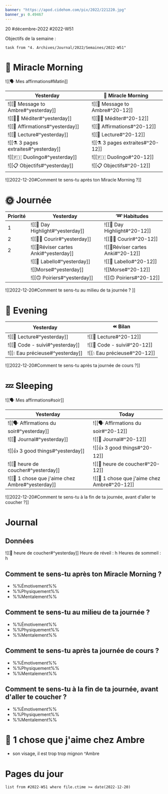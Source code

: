```yaml
---
banner: "https://apod.cidehom.com/pix/2022/221220.jpg"
banner_y: 0.49467
---
```

20 #décembre-2022 #2022-W51

Objectifs de la semaine :
```dataview
task from "4. Archives/Journal/2022/Semaines/2022-W51"
```

# 🌄 Miracle Morning 
![[🗣️ Mes affirmations#Matin]]

| Yesterday                            | 🌄 Miracle Morning                        |
| ------------------------------------ | ----------------------------------------- |
| ![[💌 Message to Ambre#^yesterday]]  | ![[💌 Message to Ambre#^20-12]]  |
| ![[🧘‍♂️ Méditer#^yesterday]]        | ![[🧘‍♂️ Méditer#^20-12]]        |
| ![[💬 Affirmations#^yesterday]]      | ![[💬 Affirmations#^20-12]]      | 
| ![[📗 Lecture#^yesterday]]           | ![[📗 Lecture#^20-12]]           |
| ![[⚗️ 3 pages extraites#^yesterday]] | ![[⚗️ 3 pages extraites#^20-12]] |
| ![[🇫🇮 Duolingo#^yesterday]]          | ![[🇫🇮 Duolingo#^20-12]]          |
| ![[📋 Objectifs#^yesterday]]         | ![[📋 Objectifs#^20-12]]         |

![[2022-12-20#Comment te sens-tu après ton Miracle Morning ?]]

# 🌞 Journée

| Priorité | Yesterday                        | ➿ Habitudes                          |
| -------- | -------------------------------- | ------------------------------------- |
| 1        | ![[🔆 Day Highlight#^yesterday]] | ![[🔆 Day Highlight#^20-12]] |
| 2        | ![[🏃‍♂️ Courir#^yesterday]]     | ![[🏃‍♂️ Courir#^20-12]]     |
| 2        | ![[📇Réviser cartes Anki#^yesterday]]    | ![[📇Réviser cartes Anki#^20-12]]    | 
|          | ![[💄 Labello#^yesterday]]       | ![[💄 Labello#^20-12]]       |
|          | ![[Morse#^yesterday]]            | ![[Morse#^20-12]]            |
|          | ![[🙃 Poiriers#^yesterday]]      | ![[🙃 Poiriers#^20-12]]      |

![[2022-12-20#Comment te sens-tu au milieu de ta journée ? ]]

# 🌙 Evening

| Yesterday                        | ⏪ Bilan                              |
| -------------------------------- | ------------------------------------- |
| ![[📖 Lecture#^yesterday]]       | ![[📖 Lecture#^20-12]]       |
| ![[🚨 Code - suivi#^yesterday]]  | ![[🚨 Code - suivi#^20-12]]  |
| ![[💧 Eau précieuse#^yesterday]] | ![[💧 Eau précieuse#^20-12]] |

![[2022-12-20#Comment te sens-tu après ta journée de cours ?]]

# 💤 Sleeping

![[🗣️ Mes affirmations#soir]]

| Yesterday                                        | Today                                                 |
| ------------------------------------------------ | ----------------------------------------------------- |
| ![[🗣️ Affirmations du soir#^yesterday]]          | ![[🗣️ Affirmations du soir#^20-12]]          |
| ![[📅 Journal#^yesterday]]                       | ![[📅 Journal#^20-12]]                       |
| ![[👍 3 good things#^yesterday]]                 | ![[👍 3 good things#^20-12]]                 |
| ![[🛌 heure de coucher#^yesterday]]              | ![[🛌 heure de coucher#^20-12]]              |
| ![[💓 1 chose que j'aime chez Ambre#^yesterday]] | ![[💓 1 chose que j'aime chez Ambre#^20-12]] | 

![[2022-12-20#Comment te sens-tu à la fin de ta journée, avant d'aller te coucher ?]]

# Journal
## Données
![[🛌 heure de coucher#^yesterday]]
Heure de réveil : h
Heures de sommeil : h
## Comment te sens-tu après ton Miracle Morning ?
- %%Émotivement%%
- %%Physiquement%%
- %%Mentalement%%
## Comment te sens-tu au milieu de ta journée ? 
- %%Émotivement%%
- %%Physiquement%%
- %%Mentalement%%
## Comment te sens-tu après ta journée de cours ?
- %%Émotivement%%
- %%Physiquement%%
- %%Mentalement%%
## Comment te sens-tu à la fin de ta journée, avant d'aller te coucher ?
- %%Émotivement%%
- %%Physiquement%%
- %%Mentalement%%
# 💓 1 chose que j'aime chez Ambre
- son visage, il est trop trop mignon ^Ambre

# Pages du jour
```dataview
list from #2022-W51 where file.ctime >= date(2022-12-20)
```